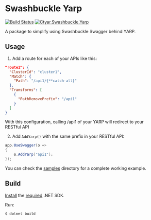 # Swashbuckle Yarp

[![Build Status](https://ctyar.visualstudio.com/Swashbuckle.Yarp/_apis/build/status%2Fctyar.Swashbuckle.Yarp?branchName=main)](https://ctyar.visualstudio.com/Swashbuckle.Yarp/_build/latest?definitionId=7&branchName=main)
[![Ctyar.Swashbuckle.Yarp](https://img.shields.io/nuget/v/Ctyar.Swashbuckle.Yarp.svg)](https://www.nuget.org/packages/Ctyar.Swashbuckle.Yarp/)

A package to simplify using Swashbuckle Swagger behind YARP.

## Usage

1. Add a route for each of your APIs like this:
```json
"route1": {
  "ClusterId": "cluster1",
  "Match": {
    "Path": "/api1/{**catch-all}"
  },
  "Transforms": [
    {
      "PathRemovePrefix": "/api1"
    }
  ]
}
```
With this configuration, calling /api1 of your YARP will redirect to your RESTful API

2. Add `AddYarp()` with the same prefix in your RESTful API:
```csharp
app.UseSwagger(o =>
{
    o.AddYarp("api1");
});
```

You can check the [samples](/src/samples) directory for a complete working example.

## Build
[Install](https://get.dot.net) the [required](global.json) .NET SDK.

Run:
```
$ dotnet build
```
